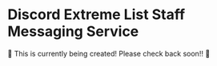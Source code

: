 # Discord Extreme List Staff Messaging Service
:construction: This is currently being created! Please check back soon!! :construction:
